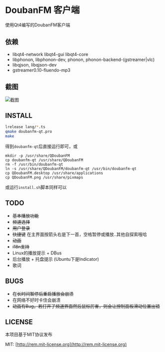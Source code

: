 # DoubanFM 客户端
使用Qt4编写的DoubanFM客户端

## 依赖
* libqt4-network libqt4-gui libqt4-core
* libphonon, libphonon-dev, phonon, phonon-backend-(gstreamer|vlc)
* libqjson, libqjson-dev
* gstreamer0.10-fluendo-mp3

## 截图

![截图](https://gitcafe.com/zonyitoo/doubanfm-qt/raw/master/screenshot.png)

## INSTALL

```bash
lrelease lang/*.ts
qmake doubanfm-qt.pro
make
```

得到`doubanfm-qt`后直接运行即可，或

```
mkdir -p /usr/share/QDoubanFM
cp doubanfm-qt /usr/share/QDoubanFM
rm -f /usr/bin/doubanfm-qt
ln -s /usr/share/QDoubanFM/doubanfm-qt /usr/bin/doubanfm-qt
cp QDoubanFM.desktop /usr/share/applications
cp QDoubanFM.png /usr/share/pixmaps
```

或运行`install.sh`脚本同样可以

## TODO
* <del>基本播放功能</del>
* <del>频道选择</del>
* <del>用户登录</del>
* <del>快捷键</del> 在主界面按箭头右是下一首，空格暂停或播放..其他自探索哦哈
* <del>动画</del>
* <del>i18n支持</del>
* Linux的播放提示 + DBus
* 后台播放 + 托盘提示 (Ubuntu下是Indicator)
* 歌词

## BUGS
* <del>在长时间暂停后重启播放会崩溃</del>
* 在网络不好时卡住会崩溃
* <del>动画有Bug，若打开了频道界面然后鼠标厉害，则会让控制面板滑动位置出错</del>

## LICENSE
本项目基于MIT协议发布

MIT: [http://rem.mit-license.org](http://rem.mit-license.org)

